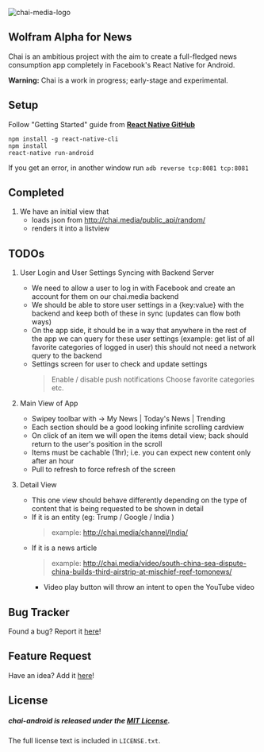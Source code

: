 ![chai-media-logo](https://cloud.githubusercontent.com/assets/5732914/9900123/37762e6c-5c24-11e5-8446-35dbab4d4c64.png)
## Wolfram Alpha for News

Chai is an ambitious project with the aim to create a full-fledged news consumption app completely in Facebook's React Native for Android.

**Warning:** Chai is a work in progress; early-stage and experimental.

## Setup

Follow "Getting Started" guide from [**React Native GitHub**](https://facebook.github.io/react-native/docs/getting-started.html#content)

```
npm install -g react-native-cli
npm install
react-native run-android
```

If you get an error, in another window run
`adb reverse tcp:8081 tcp:8081`


## Completed

1. We have an initial view that
	* loads json from http://chai.media/public_api/random/
	* renders it into a listview

## TODOs

1. User Login and User Settings Syncing with Backend Server
   * We need to allow a user to log in with Facebook and create an account for them on our chai.media backend
   * We should be able to store user settings in a {key:value} with the backend and keep both of these in sync (updates can flow both ways)
   * On the app side, it should be in a way that anywhere in the rest of the app we can query for these user settings (example: get list of all favorite categories of logged in user) this should not need a network query to the backend
   * Settings screen for user to check and update settings
      > Enable / disable push notifications
      > Choose favorite categories etc.

2. Main View of App
   * Swipey toolbar with -> My News | Today's News | Trending
   * Each section should be a good looking infinite scrolling cardview
   * On click of an item we will open the items detail view; back should return to the user's position in the scroll
   * Items must be cachable (1hr); i.e. you can expect new content only after an hour
   * Pull to refresh to force refresh of the screen

3. Detail View
   * This one view should behave differently depending on the type of content that is being requested to be shown in detail
   * If it is an entity (eg: Trump / Google / India )
      > example: http://chai.media/channel/India/
   * If it is a news article 
      > example: http://chai.media/video/south-china-sea-dispute-china-builds-third-airstrip-at-mischief-reef-tomonews/
      * Video play button will throw an intent to open the YouTube video

## Bug Tracker

Found a bug? Report it [here](https://github.com/chaimedia/chai-android/issues/)!

## Feature Request

Have an idea? Add it [here](https://github.com/chaimedia/chai-android/issues/)!

## License

##### chai-android is released under the [MIT License](https://opensource.org/licenses/MIT).
The full license text is included in `LICENSE.txt`.
